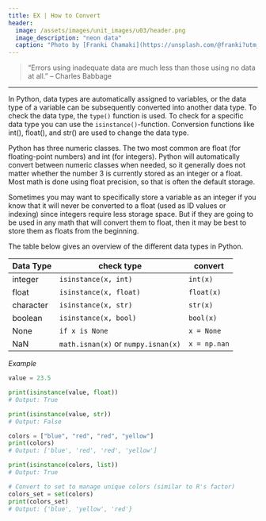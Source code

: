 ```yaml
---
title: EX | How to Convert
header:
  image: /assets/images/unit_images/u03/header.png
  image_description: "neon data"
  caption: "Photo by [Franki Chamaki](https://unsplash.com/@franki?utm_source=unsplash&amp;utm_medium=referral&amp;utm_content=creditCopyText) [from unsplash](https://unsplash.com/s/photos/data?utm_source=unsplash&amp;utm_medium=referral&amp;utm_content=creditCopyText)"
---
```

<!--more-->

> “Errors using inadequate data are much less than those using no data at all.” – Charles Babbage

---

In Python, data types are automatically assigned to variables, or the data type of a variable can be subsequently converted into another data type. To check the data type, the `type()` function is used. To check for a specific data type you can use the `isinstance()`-function. Conversion functions like int(), float(), and str() are used to change the data type.

Python has three numeric classes. The two most common are float (for floating-point numbers) and int (for integers). Python will automatically convert between numeric classes when needed, so it generally does not matter whether the number 3 is currently stored as an integer or a float. Most math is done using float precision, so that is often the default storage.

Sometimes you may want to specifically store a variable as an integer if you know that it will never be converted to a float (used as ID values or indexing) since integers require less storage space. But if they are going to be used in any math that will convert them to float, then it may be best to store them as floats from the beginning.

The table below gives an overview of the different data types in Python.

| Data Type  | check type                          | convert      |
|------------|-------------------------------------|--------------|
| integer    | `isinstance(x, int)`                | `int(x)`     |
| float      | `isinstance(x, float)`              | `float(x)`   |
| character  | `isinstance(x, str)`                | `str(x)`     |
| boolean    | `isinstance(x, bool)`               | `bool(x)`    |
| None       | `if x is None`                      | `x = None`   |
| NaN        | `math.isnan(x)` or `numpy.isnan(x)` | `x = np.nan` |




<i>Example</i>
```python
value = 23.5

print(isinstance(value, float))
# Output: True

print(isinstance(value, str))
# Output: False
```

```python
colors = ["blue", "red", "red", "yellow"]
print(colors)
# Output: ['blue', 'red', 'red', 'yellow']

print(isinstance(colors, list))
# Output: True

# Convert to set to manage unique colors (similar to R's factor)
colors_set = set(colors)
print(colors_set)
# Output: {'blue', 'yellow', 'red'}
```
<!--more-->


<!--
## Further reading

add some day
-->
